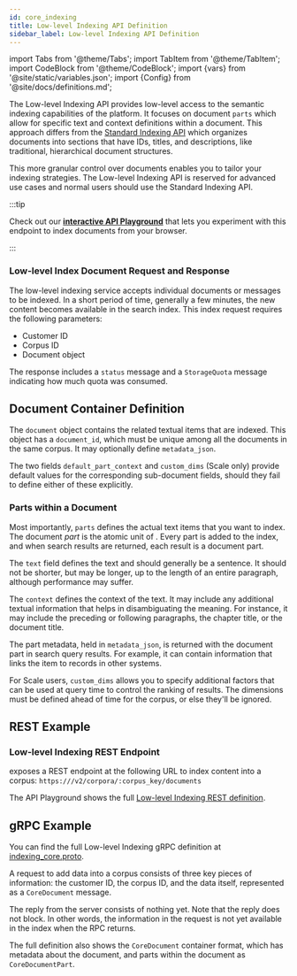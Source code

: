 ```yaml
---
id: core_indexing
title: Low-level Indexing API Definition
sidebar_label: Low-level Indexing API Definition
---
```


import Tabs from '@theme/Tabs';
import TabItem from '@theme/TabItem';
import CodeBlock from '@theme/CodeBlock';
import {vars} from '@site/static/variables.json';
import {Config} from '@site/docs/definitions.md';

The Low-level Indexing API provides low-level access to the semantic indexing 
capabilities of the <Config v="names.product"/> platform. It focuses on document `parts` which allow for 
specific text and context definitions within a document. This approach differs 
from the [Standard Indexing API](indexing) which organizes documents 
into sections that have IDs, titles, and descriptions, like traditional, 
hierarchical document structures. 

This more granular control over documents enables you to tailor your indexing 
strategies. The Low-level Indexing API is reserved for advanced use cases and 
normal users should use the Standard Indexing API.

:::tip

Check out our [**interactive API Playground**](/docs/rest-api/create-corpus-document) that lets you experiment 
with this endpoint to index documents from your browser.

:::

### Low-level Index Document Request and Response

The low-level indexing service accepts individual documents or messages to 
be indexed. In a short period of time, generally a few minutes, the new 
content becomes available in the search index. This index request requires the 
following parameters:

* Customer ID 
* Corpus ID
* Document object

The response includes a `status` message and a `StorageQuota` message
indicating how much quota was consumed.

## Document Container Definition

The `document` object contains the related textual items that are indexed. 
This object has a `document_id`, which must be unique among all the documents in
the same corpus. It may optionally define `metadata_json`.

The two fields `default_part_context` and `custom_dims` (Scale only) provide 
default values for the corresponding sub-document fields, should they fail to 
define either of these explicitly.

### Parts within a Document

Most importantly, `parts` defines the actual text items that you want to index.
The document *part* is the atomic unit of <Config v="names.product"/>. Every 
part is added to the index, and when search results are returned, each result 
is a document part.

The `text` field defines the text and should generally be a sentence. It
should not be shorter, but may be longer, up to the length of an entire
paragraph, although performance may suffer.

The `context` defines the context of the text. It may include any additional
textual information that helps in disambiguating the meaning. For instance, it
may include the preceding or following paragraphs, the chapter title, or the
document title.

The part metadata, held in `metadata_json`, is returned with the document part
in search query results. For example, it can contain information that links the
item to records in other systems.

For Scale users, `custom_dims` allows you to specify additional factors that can be
used at query time to control the ranking of results. The dimensions must be
defined ahead of time for the corpus, or else they'll be ignored.

## REST Example

### Low-level Indexing REST Endpoint

<Config v="names.product"/> exposes a REST endpoint at the following URL
to index content into a corpus:
<code>https://<Config v="domains.rest.indexing"/>/v2/corpora/:corpus_key/documents</code>

The API Playground shows the full [Low-level Indexing REST definition](/docs/rest-api/create-corpus-document).

## gRPC Example

You can find the full Low-level Indexing gRPC definition at [indexing_core.proto](https://github.com/vectara/protos/blob/main/indexing_core.proto).

A request to add data into a corpus consists of three key pieces of information:
the customer ID, the corpus ID, and the data itself, represented as a
`CoreDocument` message.

The reply from the server consists of nothing yet. Note that the reply does not
block. In other words, the information in the request is not yet available in
the index when the RPC returns.

The full definition also shows the `CoreDocument` container format, which has 
metadata about the document, and parts within the document as `CoreDocumentPart`.
